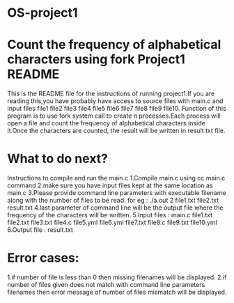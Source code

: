 # OS-project1
Count the frequency of alphabetical characters using fork
Project1 README
===============

This is the README  file for the instructions of running project1.If you are reading this,you have probably have access to source files with main.c and input files file1 file2 file3 file4 file5 file6 file7 file8 file9 file10.
Function of this program is to use fork system call to create n processes.Each process will open a file and count the frequency of alphabetical characters inside it.Once the characters are counted, the result will be written in result.txt file.

What to do next?
================

Instructions to compile and run the main.c 
1.Compile main.c using cc main.c command
2.make sure you have input files kept at the same location as main.c
3.Please provide command line parameters with executable filename along with the number of files to be read.
  for eg : ./a.out 2 file1.txt file2.txt result.txt
4.last parameter of command line will be the output file where the frequency of the characters will be written.
5.Input files : main.c file1.txt file2.txt file3.txt file4.c file5.yml file6.yml file7.txt file8.c file9.txt file10.yml
6.Output file : result.txt

Error cases:
============

1.if number of file is less than 0 then missing filenames will be displayed.
2.if number of files given does not match with command line parameters filenames then error message of number of files mismatch will be displayed.


